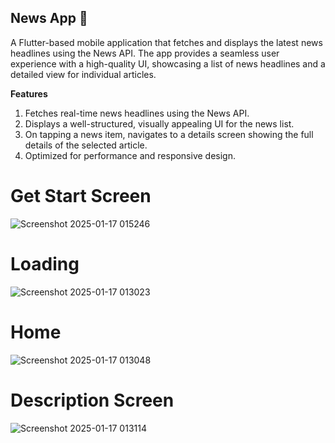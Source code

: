 ## News App 📱

A Flutter-based mobile application that fetches and displays the latest news headlines using the News API. The app provides a seamless user experience with a high-quality UI, showcasing a list of news headlines and a detailed view for individual articles.

**Features**
1. Fetches real-time news headlines using the News API.
2. Displays a well-structured, visually appealing UI for the news list.
3. On tapping a news item, navigates to a details screen showing the full details of the selected article.
4. Optimized for performance and responsive design.

# Get Start Screen

![Screenshot 2025-01-17 015246](https://github.com/user-attachments/assets/e46306fa-6f73-46bb-bff4-c392d1548409)

# Loading
![Screenshot 2025-01-17 013023](https://github.com/user-attachments/assets/6ba31042-76a3-4189-ac05-bff943d4e6ec)

# Home
![Screenshot 2025-01-17 013048](https://github.com/user-attachments/assets/924eedad-848f-46a5-be84-0b47d03ed440)

# Description Screen
![Screenshot 2025-01-17 013114](https://github.com/user-attachments/assets/d036f21f-7109-4708-ae50-53d43f4fdaff)


